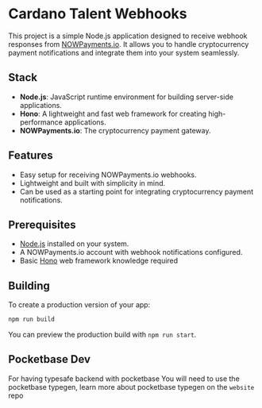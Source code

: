 # Cardano Talent Webhooks

This project is a simple Node.js application designed to receive webhook responses from [NOWPayments.io](https://nowpayments.io/).
It allows you to handle cryptocurrency payment notifications and integrate them into your system seamlessly.

## Stack

- **Node.js**: JavaScript runtime environment for building server-side applications.
- **Hono**: A lightweight and fast web framework for creating high-performance applications.
- **NOWPayments.io**: The cryptocurrency payment gateway.

## Features

- Easy setup for receiving NOWPayments.io webhooks.
- Lightweight and built with simplicity in mind.
- Can be used as a starting point for integrating cryptocurrency payment notifications.

## Prerequisites

- [Node.js](https://nodejs.org/) installed on your system.
- A NOWPayments.io account with webhook notifications configured.
- Basic [Hono](https://hono.dev/) web framework knowledge required

## Building

To create a production version of your app:

```bash
npm run build
```

You can preview the production build with `npm run start`.

## Pocketbase Dev

For having typesafe backend with pocketbase You will need to use the pocketbase typegen, learn more about pocketbase typegen on the `website` repo
